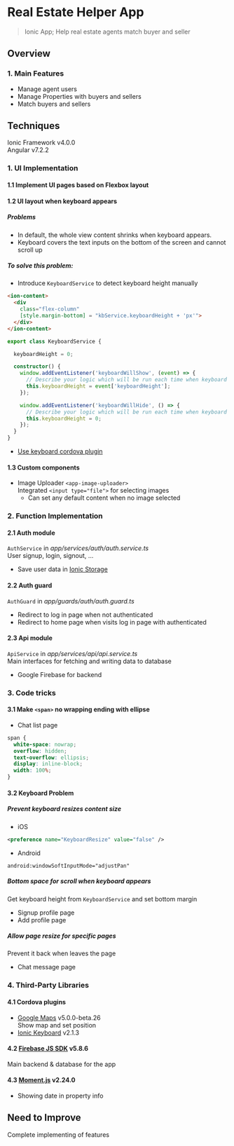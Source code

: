 Real Estate Helper App
======

> Ionic App; Help real estate agents match buyer and seller

## Overview

### 1. Main Features
- Manage agent users  
- Manage Properties with buyers and sellers  
- Match buyers and sellers  
 
## Techniques 
Ionic Framework v4.0.0  
Angular v7.2.2  
### 1. UI Implementation  
#### 1.1 Implement UI pages based on Flexbox layout
#### 1.2 UI layout when keyboard appears  
##### Problems
- In default, the whole view content shrinks when keyboard appears.  
- Keyboard covers the text inputs on the bottom of the screen and cannot scroll up

##### To solve this problem:  
- Introduce ``KeyboardService`` to detect keyboard height manually  

```html
<ion-content>
  <div
    class="flex-column"
    [style.margin-bottom] = "kbService.keyboardHeight + 'px'">
  </div>
</ion-content>
```  

```typescript
export class KeyboardService {

  keyboardHeight = 0;

  constructor() {
    window.addEventListener('keyboardWillShow', (event) => {
      // Describe your logic which will be run each time when keyboard is about to be shown.
      this.keyboardHeight = event['keyboardHeight'];
    });

    window.addEventListener('keyboardWillHide', () => {
      // Describe your logic which will be run each time when keyboard is about to be closed.
      this.keyboardHeight = 0;
    });
  }
}
```  
- [Use keyboard cordova plugin](#keyboard)  

#### 1.3 Custom components
- Image Uploader ``<app-image-uploader>``  
Integrated ``<input type="file">`` for selecting images  
  - Can set any default content when no image selected  
  
### 2. Function Implementation
#### 2.1 Auth module
``AuthService`` in *app/services/auth/auth.service.ts*  
User signup, login, signout, ...  
- Save user data in [Ionic Storage](https://ionicframework.com/docs/building/storage)  

#### 2.2 Auth guard  
``AuthGuard`` in *app/guards/auth/auth.guard.ts*  
- Redirect to log in page when not authenticated  
- Redirect to home page when visits log in page with authenticated  

#### 2.3 Api module
``ApiService`` in *app/services/api/api.service.ts*  
Main interfaces for fetching and writing data to database  

- Google Firebase for backend  

### 3. Code tricks  
#### 3.1 Make ``<span>`` no wrapping ending with ellipse
- Chat list page  
```css
span {
  white-space: nowrap;
  overflow: hidden;
  text-overflow: ellipsis;
  display: inline-block;
  width: 100%;
}
```

<h4 id="keyboard">3.2 Keyboard Problem</h4>  

##### Prevent keyboard resizes content size  
- iOS  
```xml
<preference name="KeyboardResize" value="false" />
```

- Android  
```
android:windowSoftInputMode="adjustPan"
```

##### Bottom space for scroll when keyboard appears
Get keyboard height from ``KeyboardService`` and set bottom margin  
- Signup profile page  
- Add profile page

##### Allow page resize for specific pages
Prevent it back when leaves the page  
- Chat message page

### 4. Third-Party Libraries
#### 4.1 Cordova plugins
- [Google Maps](https://github.com/ionic-team/ionic-native-google-maps) v5.0.0-beta.26  
Show map and set position  
- [Ionic Keyboard](https://github.com/ionic-team/cordova-plugin-ionic-keyboard) v2.1.3  

#### 4.2 [Firebase JS SDK](https://github.com/firebase/firebase-js-sdk) v5.8.6  
Main backend & database for the app

#### 4.3 [Moment.js](https://github.com/moment/moment/) v2.24.0 
- Showing date in property info


## Need to Improve
Complete implementing of features
